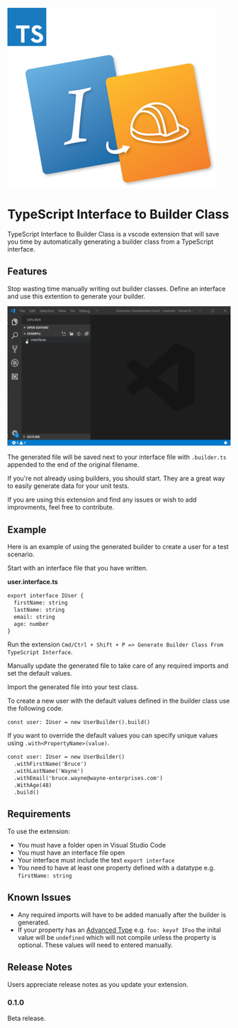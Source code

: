 ![Banner](logo.png)

# TypeScript Interface to Builder Class

TypeScript Interface to Builder Class is a vscode extension that will save you time by automatically generating a builder class from a TypeScript interface.

## Features

Stop wasting time manually writing out builder classes. Define an interface and use this extention to generate your builder.

![Example](example.gif)

The generated file will be saved next to your interface file with `.builder.ts` appended to the end of the original filename.

If you're not already using builders, you should start. They are a great way to easily generate data for your unit tests.

If you are using this extension and find any issues or wish to add improvments, feel free to contribute.

## Example

Here is an example of using the generated builder to create a user for a test scenario.

Start with an interface file that you have written.

**user.interface.ts**

```
export interface IUser {
  firstName: string
  lastName: string
  email: string
  age: number
}
```

Run the extension `Cmd/Ctrl + Shift + P => Generate Builder Class From TypeScript Interface`.

Manually update the generated file to take care of any required imports and set the default values.

Import the generated file into your test class.

To create a new user with the default values defined in the builder class use the following code.

```
const user: IUser = new UserBuilder().build()
```

If you want to override the default values you can specify unique values using `.with<PropertyName>(value)`.

```
const user: IUser = new UserBuilder()
  .withFirstName('Bruce')
  .withLastName('Wayne')
  .withEmail('bruce.wayne@wayne-enterprises.com')
  .WithAge(48)
  .build()
```

## Requirements

To use the extension:

- You must have a folder open in Visual Studio Code
- You must have an interface file open
- Your interface must include the text `export interface`
- You need to have at least one property defined with a datatype e.g. `firstName: string`

## Known Issues

- Any required imports will have to be added manually after the builder is generated.
- If your property has an [Advanced Type](https://www.typescriptlang.org/docs/handbook/advanced-types.html) e.g. `foo: keyof IFoo` the inital value will be `undefined` which will not compile unless the property is optional. These values will need to entered manually.

## Release Notes

Users appreciate release notes as you update your extension.

### 0.1.0

Beta release.
